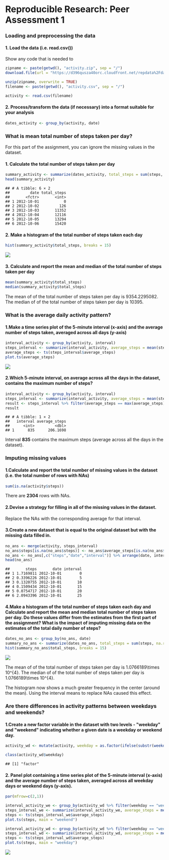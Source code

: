 # Reproducible Research: Peer Assessment 1




### Loading and preprocessing the data

#### 1. Load the data (i.e. read.csv())

Show any code that is needed to


```r
zipname <- paste(getwd(), "activity.zip", sep = "/")
download.file(url = "https://d396qusza40orc.cloudfront.net/repdata%2Fdata%2Factivity.zip", zipname)

unzip(zipname, overwrite = TRUE)
filename <- paste(getwd(), "activity.csv", sep = "/")

activity <- read.csv(filename)
```

#### 2. Process/transform the data (if necessary) into a format suitable for your analysis


```r
dates_activity <- group_by(activity, date)
```

### What is mean total number of steps taken per day?

For this part of the assignment, you can ignore the missing values in the dataset.

#### 1. Calculate the total number of steps taken per day


```r
summary_activity <- summarize(dates_activity, total_steps = sum(steps, na.rm = TRUE))
head(summary_activity)
```

```
## # A tibble: 6 × 2
##         date total_steps
##       <fctr>       <int>
## 1 2012-10-01           0
## 2 2012-10-02         126
## 3 2012-10-03       11352
## 4 2012-10-04       12116
## 5 2012-10-05       13294
## 6 2012-10-06       15420
```

#### 2. Make a histogram of the total number of steps taken each day


```r
hist(summary_activity$total_steps, breaks = 15)
```

![](PA1_template_files/figure-html/unnamed-chunk-4-1.png)<!-- -->

#### 3. Calculate and report the mean and median of the total number of steps taken per day



```r
mean(summary_activity$total_steps)
median(summary_activity$total_steps)
```

The mean of of the total number of steps taken per day is 9354.2295082.
The median of of the total number of steps taken per day is 10395.

### What is the average daily activity pattern?


#### 1.Make a time series plot of the 5-minute interval (x-axis) and the average number of steps taken, averaged across all days (y-axis)


```r
interval_activity <- group_by(activity, interval)
steps_interval <- summarize(interval_activity, average_steps = mean(steps, na.rm = TRUE))
average_steps <- ts(steps_interval$average_steps)
plot.ts(average_steps)
```

![](PA1_template_files/figure-html/unnamed-chunk-6-1.png)<!-- -->

#### 2.Which 5-minute interval, on average across all the days in the dataset, contains the maximum number of steps?


```r
interval_activity <- group_by(activity, interval)
steps_interval <- summarize(interval_activity, average_steps = mean(steps, na.rm = TRUE))
result <- steps_interval %>% filter(average_steps == max(average_steps))
result
```

```
## # A tibble: 1 × 2
##   interval average_steps
##      <int>         <dbl>
## 1      835      206.1698
```

Interval **835** contains the maximum steps (average across all the days in the dataset).  

### Imputing missing values

#### 1.Calculate and report the total number of missing values in the dataset (i.e. the total number of rows with NAs)


```r
sum(is.na(activity$steps))
```

There are **2304** rows with NAs.

#### 2.Devise a strategy for filling in all of the missing values in the dataset. 

Replace the NAs with the corresponding average for that interval.

#### 3.Create a new dataset that is equal to the original dataset but with the missing data filled in.


```r
no_ans <- merge(activity, steps_interval)
no_ans$steps[is.na(no_ans$steps)] <- no_ans$average_steps[is.na(no_ans$steps)]
no_ans <- no_ans[,c("steps","date","interval")] %>% arrange(date, interval)
head(no_ans)
```

```
##       steps       date interval
## 1 1.7169811 2012-10-01        0
## 2 0.3396226 2012-10-01        5
## 3 0.1320755 2012-10-01       10
## 4 0.1509434 2012-10-01       15
## 5 0.0754717 2012-10-01       20
## 6 2.0943396 2012-10-01       25
```

#### 4.Make a histogram of the total number of steps taken each day and Calculate and report the mean and median total number of steps taken per day. Do these values differ from the estimates from the first part of the assignment? What is the impact of imputing missing data on the estimates of the total daily number of steps?


```r
dates_no_ans <- group_by(no_ans, date)
summary_no_ans <- summarize(dates_no_ans, total_steps = sum(steps, na.rm = TRUE))
hist(summary_no_ans$total_steps, breaks = 15)
```

![](PA1_template_files/figure-html/unnamed-chunk-10-1.png)<!-- -->

The mean of of the total number of steps taken per day is 1.0766189\times 10^{4}.
The median of of the total number of steps taken per day is 1.0766189\times 10^{4}.

The histogram now shows a much greater frequency in the center (around the mean). Using the interval means to replace NAs caused this effect.

### Are there differences in activity patterns between weekdays and weekends?

#### 1.Create a new factor variable in the dataset with two levels - "weekday" and "weekend" indicating whether a given date is a weekday or weekend day.


```r
activity_wd <- mutate(activity, weekday = as.factor(ifelse(substr(weekdays(as.Date(date, format = "%Y-%m-%d")),1,1) == "z", "weekend", ifelse (substr(weekdays(as.Date(date, format = "%Y-%m-%d")),1,1) == "s", "weekend", "weekday"))))

class(activity_wd$weekday)
```

```
## [1] "factor"
```


#### 2. Panel plot containing a time series plot of the 5-minute interval (x-axis) and the average number of steps taken, averaged across all weekday days or weekend days (y-axis). 


```r
par(mfrow=c(2,1))

interval_activity_we <- group_by(activity_wd %>% filter(weekday == "weekend"), interval)
steps_interval_we <- summarize(interval_activity_we, average_steps = mean(steps, na.rm = TRUE))
steps <- ts(steps_interval_we$average_steps)
plot.ts(steps, main = "weekend")

interval_activity_wd <- group_by(activity_wd %>% filter(weekday == "weekday"), interval)
steps_interval_wd <- summarize(interval_activity_wd, average_steps = mean(steps, na.rm = TRUE))
steps <- ts(steps_interval_wd$average_steps)
plot.ts(steps, main = "weekday")
```

![](PA1_template_files/figure-html/unnamed-chunk-12-1.png)<!-- -->

